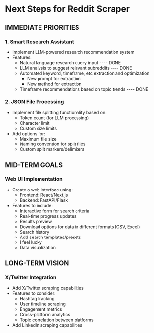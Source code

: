 # Next Steps for Reddit Scraper

## IMMEDIATE PRIORITIES

### 1. Smart Research Assistant
- Implement LLM-powered research recommendation system
- Features:
  - Natural language research query input ---- DONE
  - LLM analysis to suggest relevant subreddits ---- DONE
  - Automated keyword, timeframe, etc extraction and optimization
    - New prompt for extraction
    - New method for extraction
  - Timeframe recommendations based on topic trends ---- DONE

### 2. JSON File Processing
- Implement file splitting functionality based on:
  - Token count (for LLM processing)
  - Character limit
  - Custom size limits
- Add options for:
  - Maximum file size
  - Naming convention for split files
  - Custom split markers/delimiters

## MID-TERM GOALS

### Web UI Implementation
- Create a web interface using:
  - Frontend: React/Next.js
  - Backend: FastAPI/Flask
- Features to include:
  - Interactive form for search criteria
  - Real-time progress updates
  - Results preview
  - Download options for data in different formats (CSV, Excel)
  - Search history
  - Add search templates/presets
  - I feel lucky
  - Data visualization

## LONG-TERM VISION

### X/Twitter Integration
- Add X/Twitter scraping capabilities
- Features to consider:
  - Hashtag tracking
  - User timeline scraping
  - Engagement metrics
  - Cross-platform analytics
  - Topic correlation between platforms
- Add LinkedIn scraping capabilities

